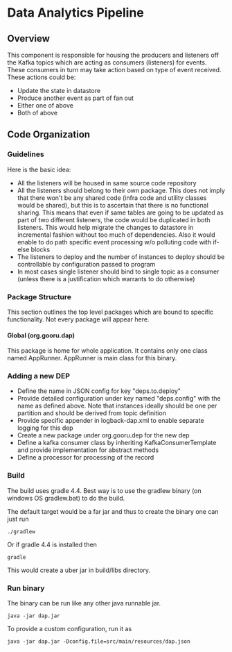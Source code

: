 # Data Analytics Pipeline

## Overview

This component is responsible for housing the producers and listeners off the Kafka topics which are acting as consumers (listeners) for events. These consumers in turn may take action based on type of event received. These actions could be:

- Update the state in datastore
- Produce another event as part of fan out
- Either one of above
- Both of above

## Code Organization

### Guidelines

Here is the basic idea:

- All the listeners will be housed in same source code repository
- All the listeners should belong to their own package. This does not imply that there won't be any shared code (infra code and utility classes would be shared), but this is to ascertain that there is no functional sharing. This means that even if same tables are going to be updated as part of two different listeners, the code would be duplicated in both listeners. This would help migrate the changes to datastore in incremental fashion without too much of dependencies. Also it would enable to do path specific event processing w/o polluting code with if-else blocks
- The listeners to deploy and the number of instances to deploy should be controllable by configuration passed to program
- In most cases single listener should bind to single topic as a consumer (unless there is a justification which warrants to do otherwise)

### Package Structure

This section outlines the top level packages which are bound to specific functionality. Not every package will appear here.

#### Global (org.gooru.dap) 

This package is home for whole application. It contains only one class named AppRunner. AppRunner is main class for this binary.

### Adding a new DEP
- Define the name in JSON config for key "deps.to.deploy"
- Provide detailed configuration under key named "deps.config" with the name as defined above. Note that instances ideally should be one per partition and should be derived from topic definition
- Provide specific appender in logback-dap.xml to enable separate logging for this dep
- Create a new package under org.gooru.dep for the new dep
- Define a kafka consumer class by inheriting KafkaConsumerTemplate and provide implementation for abstract methods
- Define a processor for processing of the record

### Build 

The build uses gradle 4.4. Best way is to use the gradlew binary (on windows OS gradlew.bat) to do the build. 

The default target would be a far jar and thus to create the binary one can just run
    
    ./gradlew
    
Or if gradle 4.4 is installed then

    gradle
    
This would create a uber jar in build/libs directory.

### Run binary

The binary can be run like any other java runnable jar. 

    java -jar dap.jar
    
To provide a custom configuration, run it as

    java -jar dap.jar -Dconfig.file=src/main/resources/dap.json
    
